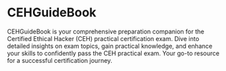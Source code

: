 # CEHGuideBook
CEHGuideBook is your comprehensive preparation companion for the Certified Ethical Hacker (CEH) practical certification exam. Dive into detailed insights on exam topics, gain practical knowledge, and enhance your skills to confidently pass the CEH practical exam. Your go-to resource for a successful certification journey.
